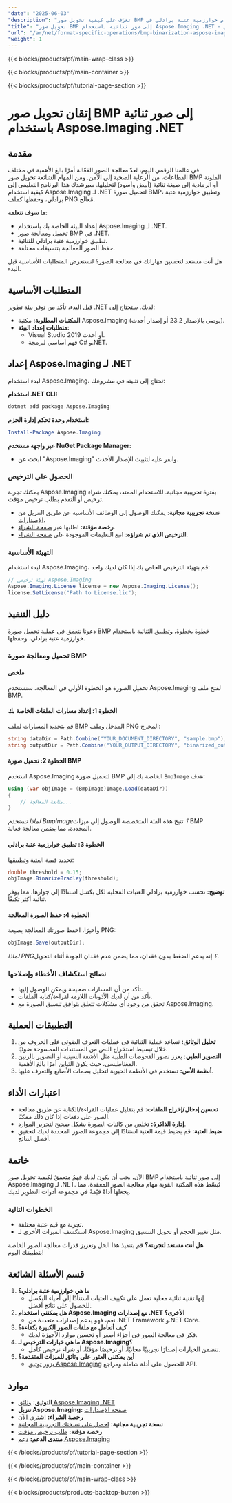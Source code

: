 ```yaml
---
"date": "2025-06-03"
"description": "تعرّف على كيفية تحويل صور BMP إلى صور ثنائية باستخدام خوارزمية عتبة برادلي في Aspose.Imaging لـ .NET. اتبع هذا الدليل خطوة بخطوة لمعالجة الصور بكفاءة."
"title": "تحويل صور BMP إلى صور ثنائية باستخدام Aspose.Imaging .NET - دليل شامل"
"url": "/ar/net/format-specific-operations/bmp-binarization-aspose-imaging-net/"
"weight": 1
---
```


{{< blocks/products/pf/main-wrap-class >}}

{{< blocks/products/pf/main-container >}}

{{< blocks/products/pf/tutorial-page-section >}}
# إتقان تحويل صور BMP إلى صور ثنائية باستخدام Aspose.Imaging .NET

## مقدمة

في عالمنا الرقمي اليوم، تُعدّ معالجة الصور الفعّالة أمرًا بالغ الأهمية في مختلف القطاعات، من الرعاية الصحية إلى الأمن. ومن المهام الشائعة تحويل صور BMP الملونة أو الرمادية إلى صيغة ثنائية (أبيض وأسود) لتحليلها. سيرشدك هذا البرنامج التعليمي إلى كيفية استخدام Aspose.Imaging لـ .NET لتحميل صورة BMP، وتطبيق خوارزمية عتبة برادلي، وحفظها كملف PNG مُعالَج.

**ما سوف تتعلمه:**
- إعداد البيئة الخاصة بك باستخدام Aspose.Imaging لـ .NET.
- تحميل ومعالجة صور BMP في .NET.
- تطبيق خوارزمية عتبة برادلي للثنائية.
- حفظ الصور المعالجة بتنسيقات مختلفة.

هل أنت مستعد لتحسين مهاراتك في معالجة الصور؟ لنستعرض المتطلبات الأساسية قبل البدء.

## المتطلبات الأساسية

قبل البدء، تأكد من توفر بيئة تطوير .NET لديك. ستحتاج إلى:

- **المكتبات المطلوبة:** مكتبة Aspose.Imaging (يوصى بالإصدار 23.2 أو إصدار أحدث).
- **متطلبات إعداد البيئة:**
  - Visual Studio 2019 أو أحدث.
  - فهم أساسي لبرمجة C# و.NET.

## إعداد Aspose.Imaging لـ .NET

لبدء استخدام Aspose.Imaging، تحتاج إلى تثبيته في مشروعك:

**استخدام .NET CLI:**

```bash
dotnet add package Aspose.Imaging
```

**استخدام وحدة تحكم إدارة الحزم:**

```powershell
Install-Package Aspose.Imaging
```

**عبر واجهة مستخدم NuGet Package Manager:**
- ابحث عن "Aspose.Imaging" وانقر عليه لتثبيت الإصدار الأحدث.

### الحصول على الترخيص

يمكنك تجربة Aspose.Imaging بفترة تجريبية مجانية. للاستخدام الممتد، يمكنك شراء ترخيص أو التقدم بطلب ترخيص مؤقت.

- **نسخة تجريبية مجانية:** يمكنك الوصول إلى الوظائف الأساسية عن طريق التنزيل من [الإصدارات](https://releases.aspose.com/imaging/net/).
- **رخصة مؤقتة:** اطلبها عبر [صفحة الشراء](https://purchase.aspose.com/temporary-license/).
- **الترخيص الذي تم شراؤه:** اتبع التعليمات الموجودة على [صفحة الشراء](https://purchase.aspose.com/buy).

### التهيئة الأساسية

لبدء استخدام Aspose.Imaging، قم بتهيئة الترخيص الخاص بك إذا كان لديك واحد:

```csharp
// تهيئة ترخيص Aspose.Imaging
Aspose.Imaging.License license = new Aspose.Imaging.License();
license.SetLicense("Path to License.lic");
```

## دليل التنفيذ

دعونا نتعمق في عملية تحميل صورة BMP خطوة بخطوة، وتطبيق الثنائية باستخدام خوارزمية عتبة برادلي، وحفظها.

### تحميل ومعالجة صورة BMP

#### ملخص

تحميل الصورة هو الخطوة الأولى في المعالجة. سنستخدم Aspose.Imaging لفتح ملف BMP.

#### الخطوة 1: إعداد مسارات الملفات الخاصة بك

قم بتحديد المسارات لملف BMP المدخل وملف PNG المخرج:

```csharp
string dataDir = Path.Combine("YOUR_DOCUMENT_DIRECTORY", "sample.bmp");
string outputDir = Path.Combine("YOUR_OUTPUT_DIRECTORY", "binarized_out.png");
```

#### الخطوة 2: تحميل صورة BMP

استخدم Aspose.Imaging لتحميل صورة BMP الخاصة بك إلى `BmpImage` هدف:

```csharp
using (var objImage = (BmpImage)Image.Load(dataDir))
{
    // متابعة المعالجة...
}
```

*لماذا تستخدم BmpImage؟* تتيح هذه الفئة المتخصصة الوصول إلى ميزات BMP المحددة، مما يضمن معالجة فعالة.

#### الخطوة 3: تطبيق خوارزمية عتبة برادلي

تحديد قيمة العتبة وتطبيقها:

```csharp
double threshold = 0.15;
objImage.BinarizeBradley(threshold);
```

**توضيح:** تحسب خوارزمية برادلي العتبات المحلية لكل بكسل استنادًا إلى جوارها، مما يوفر ثنائية أكثر تكيفًا.

#### الخطوة 4: حفظ الصورة المعالجة

وأخيرًا، احفظ صورتك المعالجة بصيغة PNG:

```csharp
objImage.Save(outputDir);
```

*لماذا PNG؟* إنه يدعم الضغط بدون فقدان، مما يضمن عدم فقدان الجودة أثناء التحويل.

### نصائح استكشاف الأخطاء وإصلاحها

- تأكد من أن المسارات صحيحة ويمكن الوصول إليها.
- تأكد من أن لديك الأذونات اللازمة لقراءة/كتابة الملفات.
- تحقق من وجود أي مشكلات تتعلق بتوافق تنسيق الصورة مع Aspose.Imaging.

## التطبيقات العملية

1. **تحليل الوثائق:** تساعد عملية الثنائية في عمليات التعرف الضوئي على الحروف من خلال تبسيط استخراج النص من المستندات الممسوحة ضوئيًا.
2. **التصوير الطبي:** يعزز تصور الفحوصات الطبية مثل الأشعة السينية أو التصوير بالرنين المغناطيسي، حيث يكون التباين أمرًا بالغ الأهمية.
3. **أنظمة الأمن:** تستخدم في الأنظمة الحيوية لتحليل بصمات الأصابع والتعرف عليها.

## اعتبارات الأداء

- **تحسين إدخال/إخراج الملفات:** قم بتقليل عمليات القراءة/الكتابة عن طريق معالجة الصور على دفعات إذا كان ذلك ممكنًا.
- **إدارة الذاكرة:** تخلص من كائنات الصورة بشكل صحيح لتحرير الموارد.
- **ضبط العتبة:** قم بضبط قيمة العتبة استنادًا إلى مجموعة الصور المحددة لديك لتحقيق أفضل النتائج.

## خاتمة

الآن، يجب أن يكون لديك فهمٌ متعمقٌ لكيفية تحويل صور BMP إلى صور ثنائية باستخدام Aspose.Imaging لـ .NET. تُبسّط هذه المكتبة القوية مهام معالجة الصور المعقدة، مما يجعلها أداةً قيّمةً في مجموعة أدوات التطوير لديك.

### الخطوات التالية
- تجربة مع قيم عتبة مختلفة.
- استكشف الميزات الأخرى لـ Aspose.Imaging مثل تغيير الحجم أو تحويل التنسيق.

**هل أنت مستعد لتجربته؟** قم بتنفيذ هذا الحل وتعزيز قدرات معالجة الصور الخاصة بتطبيقك اليوم!

## قسم الأسئلة الشائعة

1. **ما هي خوارزمية عتبة برادلي؟**
   - إنها تقنية ثنائية محلية تعمل على تكييف العتبات استنادًا إلى أحياء البكسل للحصول على نتائج أفضل.
2. **هل يمكنني استخدام Aspose.Imaging مع إصدارات .NET الأخرى؟**
   - نعم، فهو يدعم إصدارات متعددة من .NET Framework و.NET Core.
3. **كيف أتعامل مع ملفات الصور الكبيرة بكفاءة؟**
   - فكر في معالجة الصور في أجزاء أصغر أو تحسين موارد الأجهزة لديك.
4. **ما هي خيارات الترخيص لـ Aspose.Imaging؟**
   - تتضمن الخيارات إصدارًا تجريبيًا مجانيًا، أو ترخيصًا مؤقتًا، أو شراء ترخيص كامل.
5. **أين يمكنني العثور على وثائق للميزات المتقدمة؟**
   - يزور [توثيق Aspose.Imaging](https://reference.aspose.com/imaging/net/) للحصول على أدلة شاملة ومراجع API.

## موارد
- **التوثيق:** [وثائق Aspose.Imaging .NET](https://reference.aspose.com/imaging/net/)
- **تنزيل Aspose.Imaging:** [صفحة الإصدارات](https://releases.aspose.com/imaging/net/)
- **رخصة الشراء:** [اشتري الآن](https://purchase.aspose.com/buy)
- **نسخة تجريبية مجانية:** [احصل على نسختك التجريبية المجانية](https://releases.aspose.com/imaging/net/)
- **رخصة مؤقتة:** [طلب ترخيص مؤقت](https://purchase.aspose.com/temporary-license/)
- **منتدى الدعم:** [دعم Aspose.Imaging](https://forum.aspose.com/c/imaging/10)

{{< /blocks/products/pf/tutorial-page-section >}}

{{< /blocks/products/pf/main-container >}}

{{< /blocks/products/pf/main-wrap-class >}}

{{< blocks/products/products-backtop-button >}}